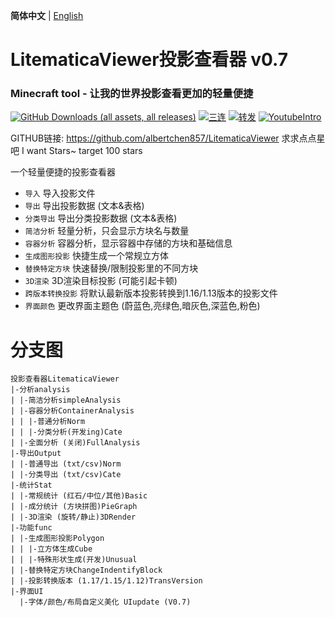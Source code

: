 **简体中文** | [English](./README_EN.md)

# LitematicaViewer投影查看器 v0.7

### Minecraft tool - 让我的世界投影查看更加的轻量便捷

[![GitHub Downloads (all assets, all releases)](https://img.shields.io/github/v/release/Albertchen857/LitematicaViewer)]()
[![三连](https://img.shields.io/badge/-一键三连-00A1D6?logo=bilibili&logoColor=white)](https://www.bilibili.com/video/BV1H9ZVYtEta/?spm_id_from=333.1387.homepage.video_card.click&vd_source=20c164cb28b2da114329d8728dad750f)
[![转发](https://img.shields.io/badge/-转发-00A1D6?logo=bilibili&logoColor=white)](https://space.bilibili.com/3494373232741268)
[![YoutubeIntro](https://img.shields.io/badge/-Youtube-00A1D6?logo=youtube&logoColor=red)](https://www.youtube.com/watch?v=0nofWrfKJeg)

GITHUB链接: https://github.com/albertchen857/LitematicaViewer
求求点点星吧 I want Stars~ target 100 stars

一个轻量便捷的投影查看器

- `导入` 导入投影文件
- `导出` 导出投影数据 (文本&表格)
- `分类导出` 导出分类投影数据 (文本&表格)
- `简洁分析` 轻量分析，只会显示方块名与数量
- `容器分析` 容器分析，显示容器中存储的方块和基础信息
- `生成图形投影` 快捷生成一个常规立方体
- `替换特定方块` 快速替换/限制投影里的不同方块
- `3D渲染` 3D渲染目标投影 (可能引起卡顿)
- `跨版本转换投影` 将默认最新版本投影转换到1.16/1.13版本的投影文件
- `界面颜色` 更改界面主题色 (蔚蓝色,亮绿色,暗灰色,深蓝色,粉色)

# 分支图

```
投影查看器LitematicaViewer
|-分析analysis
| |-简洁分析simpleAnalysis
| |-容器分析ContainerAnalysis
| | |-普通分析Norm
| | |-分类分析(开发ing)Cate
| |-全面分析 (关闭)FullAnalysis
|-导出Output
| |-普通导出 (txt/csv)Norm
| |-分类导出 (txt/csv)Cate
|-统计Stat
| |-常规统计 (红石/中位/其他)Basic
| |-成分统计 (方块拼图)PieGraph
| |-3D渲染 (旋转/静止)3DRender
|-功能func
| |-生成图形投影Polygon
| | |-立方体生成Cube
| | |-特殊形状生成(开发)Unusual
| |-替换特定方块ChangeIndentifyBlock
| |-投影转换版本 (1.17/1.15/1.12)TransVersion
|-界面UI
  |-字体/颜色/布局自定义美化 UIupdate (V0.7)
```
